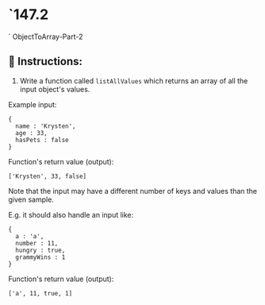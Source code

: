 # `147.2
` ObjectToArray-Part-2

## 📝 Instructions:

1. Write a function called `listAllValues` which returns an array of all the input object's values.

Example input:

```Js
{
  name : 'Krysten',
  age : 33,
  hasPets : false
}
```
Function's return value (output):

```Js
['Krysten', 33, false]
```
Note that the input may have a different number of keys and values than the given sample. 

E.g. it should also handle an input like:

```Js
{
  a : 'a',
  number : 11,
  hungry : true,
  grammyWins : 1
}
```
Function's return value (output):

```Js
['a', 11, true, 1]
```